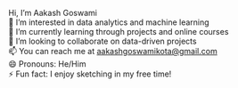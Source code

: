 Hi, I’m Aakash Goswami  
👀 I’m interested in data analytics and machine learning  
🌱 I’m currently learning through projects and online courses  
💞️ I’m looking to collaborate on data-driven projects  
📫 You can reach me at aakashgoswamikota@gmail.com  
😄 Pronouns: He/Him  
⚡ Fun fact: I enjoy sketching in my free time!
